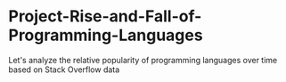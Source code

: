 # Project-Rise-and-Fall-of-Programming-Languages
Let's analyze the relative popularity of programming languages over time based on Stack Overflow data
